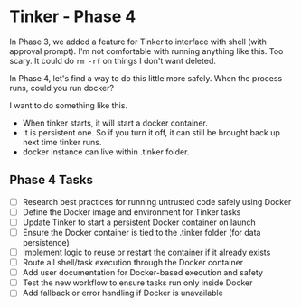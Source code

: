# Tinker - Phase 4

In Phase 3, we added a feature for Tinker to interface with shell (with approval prompt). I'm not comfortable with running anything like this. Too scary. It could do `rm -rf` on things I don't want deleted.

In Phase 4, let's find a way to do this little more safely. When the process runs, could you run docker?

I want to do something like this.

- When tinker starts, it will start a docker container. 
- It is persistent one. So if you turn it off, it can still be brought back up next time tinker runs.
- docker instance can live within .tinker folder.

## Phase 4 Tasks

- [ ] Research best practices for running untrusted code safely using Docker
- [ ] Define the Docker image and environment for Tinker tasks
- [ ] Update Tinker to start a persistent Docker container on launch
- [ ] Ensure the Docker container is tied to the .tinker folder (for data persistence)
- [ ] Implement logic to reuse or restart the container if it already exists
- [ ] Route all shell/task execution through the Docker container
- [ ] Add user documentation for Docker-based execution and safety
- [ ] Test the new workflow to ensure tasks run only inside Docker
- [ ] Add fallback or error handling if Docker is unavailable